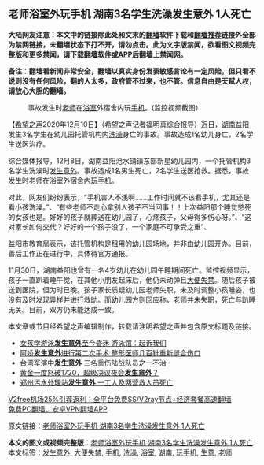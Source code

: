  <h2>老师浴室外玩手机 湖南3名学生洗澡发生意外 1人死亡</h2> <p class="notice"><b>大陆网友注意：本文中的链接除此处和文末的<a href="https://github.com/bannedbook/fanqiang" >翻墙</a>软件下载和<a href="https://github.com/killgcd/justmysocks/blob/master/README.md">翻墙推荐</a>链接外全部为禁网链接，未翻墙状态下打不开，请勿点击。此为文字版禁闻，欲看图文视频完整版和更多禁闻，请下载<a href="https://github.com/bannedbook/fanqiang">翻墙软件或APP</a>后翻墙上禁闻网。</p><p>备注：翻墙看新闻非常安全，翻墙以真实身份发表敏感言论有一定风险，但只看不说则没有任何风险，翻的人太多，政府管不过来，也不管。信息自由是天赋人权，请放心大胆的翻墙。</b></p>  <div class="entry"> <figure><figcaption>事故发生时<a href="https://www.bannedbook.org/bnews/tag/%e8%80%81%e5%b8%88/" class="st_tag internal_tag" rel="tag" title="标签 老师 下的日志">老师</a>在<a href="https://www.bannedbook.org/bnews/tag/%E6%B5%B4%E5%AE%A4/" class="st_tag internal_tag" rel="tag" title="标签 浴室 下的日志">浴室</a>外宿舍内玩<a href="https://www.bannedbook.org/bnews/tag/%e6%89%8b%e6%9c%ba/" class="st_tag internal_tag" rel="tag" title="标签 手机 下的日志">手机</a>。(监控视频截图）</figcaption></figure> <p>【<span class='wp_keywordlink_affiliate'><a href="https://www.soundofhope.org" title="希望之声" target="_blank">希望之声</a></span>2020年12月10日】（希望之声记者福明真综合报导）近日，<a href="https://www.bannedbook.org/bnews/tag/%e6%b9%96%e5%8d%97/" class="st_tag internal_tag" rel="tag" title="标签 湖南 下的日志">湖南</a>益阳发生3名学生在幼儿园托管机构内<a href="https://www.bannedbook.org/bnews/tag/%e6%b4%97%e6%be%a1/" class="st_tag internal_tag" rel="tag" title="标签 洗澡 下的日志">洗澡</a>身亡的事故。事故造成1名幼儿身亡，2名学生送医治疗。</p> <p>综合媒体报导，12月8日，湖南益阳沧水铺镇东部新星幼儿园内，一个托管机构3名学生洗澡时<a href="https://www.bannedbook.org/bnews/tag/%E5%8F%91%E7%94%9F%E6%84%8F%E5%A4%96/" class="st_tag internal_tag" rel="tag" title="标签 发生意外 下的日志">发生意外</a>。事故造成1名男生死亡，2名学生送医抢救。据悉，事故发生时老师在浴室外宿舍内<a href="https://www.bannedbook.org/bnews/tag/%E7%8E%A9%E6%89%8B%E6%9C%BA/" class="st_tag internal_tag" rel="tag" title="标签 玩手机 下的日志">玩手机</a>。</p>  <p>对此，网友们纷纷表示，“手机害人不浅啊……工作时间就不该看手机，尤其还是看小孩洗澡。”、“有些老师不走心拿别人孩子不当回事！！上次益阳那个睡觉憋死的女孩也是。好好的孩子就葬送在幼儿园了，心疼孩子，父母得多伤心呀。”、“这对家长如何交代？好好的一个孩子没了，一个家庭不可承受之重”、</p> <p>益阳市教育局表示，该托管机构是租用的幼儿园场地，并非由幼儿园开办。目前，善后工作正在进行中，具体待官方通报。</p>  <p>11月30日，湖南益阳也曾有一名4岁幼儿在幼儿园午睡期间死亡。监控视频显示，孩子一直趴着睡午觉，在其他小朋友起床后，他仍未动弹且<a href="https://www.bannedbook.org/bnews/tag/%e5%a4%a7%e4%be%bf%e5%a4%b1%e7%a6%81/" class="st_tag internal_tag" rel="tag" title="标签 大便失禁 下的日志">大便失禁</a>。随后孩子被送到医院，但为时已晚。孩子家长质疑幼儿园老师失职，未及时调整小孩睡姿，也没有及时发现异样并进行救助。而幼儿园方则回应称，老师并未失职，死亡与趴睡无关。目前，双方仍未能达成一致。</p> <p>本文章或节目经希望之声编辑制作，转载请注明希望之声并包含原文标题及链接。</p>  <ul class='op-related-articles' title='相关阅读'> <li><a href='https://www.bannedbook.org/bnews/baitai/20200917/1398012.html' target='_blank'>女孩学游泳<b>发生意外</b>至今昏迷 游泳馆：起诉我们</a></li> <li><a href='https://www.bannedbook.org/bnews/comments/20200909/1393514.html' target='_blank'>阿娇<b>发生意外</b>进行第二次手术 整形医师几百针重新缝合伤口</a></li> <li><a href='https://www.bannedbook.org/bnews/taiwannews/20200705/1356179.html' target='_blank'>台湾军演中<b>发生意外</b> 三名重伤陆战队员之一不治</a></li> <li><a href='https://www.bannedbook.org/bnews/finance/20200610/1342588.html' target='_blank'>黄金一度怒破1720，超级决议夜会<b>发生意外</b>？</a></li> <li><a href='https://www.bannedbook.org/bnews/baitai/20200606/1340632.html' target='_blank'>郑州污水处理站<b>发生意外</b> 一工人及两营救人员死亡</a></li> </ul> <p class="texttj"> <a href="https://github.com/bannedbook/fanqiang/wiki/V2ray%E6%9C%BA%E5%9C%BA" target="_blank">V2free机场25%引荐返利：全平台免费SS/V2ray节点+经济套餐高速翻墙</a><br/> <a href="https://github.com/bannedbook/fanqiang/wiki/%E7%A6%81%E9%97%BB%E7%BD%91%E5%AE%89%E5%8D%93%E7%BF%BB%E5%A2%99%E6%96%B0%E9%97%BBAPP" target="_blank">免费PC翻墙、安卓VPN翻墙APP</a></p><p>原文链接：<a class="src_link"  href="https://www.soundofhope.org/post/452209" target="_blank">老师浴室外玩手机 湖南3名学生洗澡发生意外 1人死亡</a></p><a name='sharetosocial'></a>       <div><b>本文的图文或视频完整版</b>：<a href='https://www.bannedbook.org/bnews/comments/20201210/1445351.html'>老师浴室外玩手机 湖南3名学生洗澡发生意外 1人死亡</a></div>  </div><!--END ENTRY--> <div class="postfooter"> <div>本文标签：<a href="https://www.bannedbook.org/bnews/tag/%E5%8F%91%E7%94%9F%E6%84%8F%E5%A4%96/" rel="tag">发生意外</a>, <a href="https://www.bannedbook.org/bnews/tag/%e5%a4%a7%e4%be%bf%e5%a4%b1%e7%a6%81/" rel="tag">大便失禁</a>, <a href="https://www.bannedbook.org/bnews/tag/%e6%89%8b%e6%9c%ba/" rel="tag">手机</a>, <a href="https://www.bannedbook.org/bnews/tag/%e6%b4%97%e6%be%a1/" rel="tag">洗澡</a>, <a href="https://www.bannedbook.org/bnews/tag/%E6%B5%B4%E5%AE%A4/" rel="tag">浴室</a>, <a href="https://www.bannedbook.org/bnews/tag/%e6%b9%96%e5%8d%97/" rel="tag">湖南</a>, <a href="https://www.bannedbook.org/bnews/tag/%E7%8E%A9%E6%89%8B%E6%9C%BA/" rel="tag">玩手机</a>, <a href="https://www.bannedbook.org/bnews/tag/%E7%94%9F%E6%84%8F/" rel="tag">生意</a>, <a href="https://www.bannedbook.org/bnews/tag/%e8%80%81%e5%b8%88/" rel="tag">老师</a></div>  </div><!--END POSTFOOTER--> 